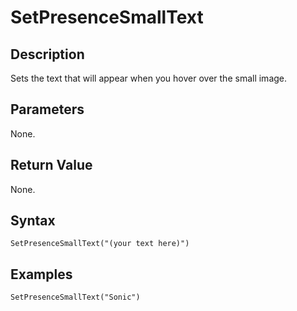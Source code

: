 # SetPresenceSmallText

## Description
Sets the text that will appear when you hover over the small image.

## Parameters
None.

## Return Value
None.

## Syntax
```
SetPresenceSmallText("(your text here)")
```

## Examples
```
SetPresenceSmallText("Sonic")
```